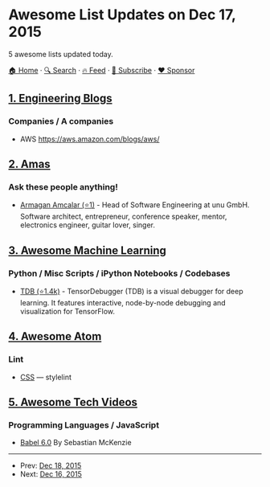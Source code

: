 # Awesome List Updates on Dec 17, 2015

5 awesome lists updated today.

[🏠 Home](/README.md) · [🔍 Search](https://www.trackawesomelist.com/search/) · [🔥 Feed](https://www.trackawesomelist.com/rss.xml) · [📮 Subscribe](https://trackawesomelist.us17.list-manage.com/subscribe?u=d2f0117aa829c83a63ec63c2f&id=36a103854c) · [❤️  Sponsor](https://github.com/sponsors/theowenyoung)



## [1. Engineering Blogs](/content/kilimchoi/engineering-blogs/README.md)

### Companies / A companies

*   AWS <https://aws.amazon.com/blogs/aws/>

## [2. Amas](/content/sindresorhus/amas/README.md)

### Ask these people anything!

*   [Armagan Amcalar (⭐1)](https://github.com/dashersw/ama) - Head of Software Engineering at unu GmbH. Software architect, entrepreneur, conference speaker, mentor, electronics engineer, guitar lover, singer.

## [3. Awesome Machine Learning](/content/josephmisiti/awesome-machine-learning/README.md)

### Python / Misc Scripts / iPython Notebooks / Codebases

*   [TDB (⭐1.4k)](https://github.com/ericjang/tdb) - TensorDebugger (TDB) is a visual debugger for deep learning. It features interactive, node-by-node debugging and visualization for TensorFlow.

## [4. Awesome Atom](/content/mehcode/awesome-atom/README.md)

### Lint

*   [CSS](https://atom.io/packages/linter-stylelint) — stylelint

## [5. Awesome Tech Videos](/content/lucasviola/awesome-tech-videos/README.md)

### Programming Languages / JavaScript

*   [Babel 6.0](https://www.youtube.com/watch?v=Q_ncaTYEizc) By Sebastian McKenzie

---

- Prev: [Dec 18, 2015](/content/2015/12/18/README.md)
- Next: [Dec 16, 2015](/content/2015/12/16/README.md)